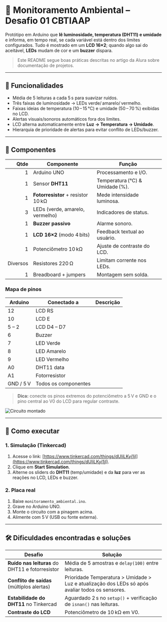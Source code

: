 # 🔧 Monitoramento Ambiental – Desafio 01 CBTIAAP

Protótipo em Arduino que **lê luminosidade, temperatura (DHT11) e umidade** e informa, em tempo real, se cada variável está dentro dos limites configurados. Tudo é mostrado em um **LCD 16×2**; quando algo sai do aceitável, **LEDs** mudam de cor e um **buzzer** dispara.

> Este README segue boas práticas descritas no artigo da Alura sobre documentação de projetos.

---

## 📌 Funcionalidades

* Média de 5 leituras a cada 5 s para suavizar ruídos.
* Três faixas de luminosidade → LEDs verde/ amarelo/ vermelho.
* Faixas ideias de temperatura (10 – 15 °C) e umidade (50 – 70 %) exibidas no LCD.
* Alertas visuais/sonoros automáticos fora dos limites.
* LCD alterna automaticamente entre **Luz → Temperatura → Umidade**.
* Hierarquia de prioridade de alertas para evitar conflito de LEDs/buzzer.

---

## 🧩 Componentes

|     Qtde | Componente                         | Função                          |
| -------: | ---------------------------------- | ------------------------------- |
|        1 | Arduino UNO                        | Processamento e I/O.            |
|        1 | Sensor **DHT11**                   | Temperatura (°C) & Umidade (%). |
|        1 | **Fotorresistor** + resistor 10 kΩ | Mede intensidade luminosa.      |
|        3 | LEDs (verde, amarelo, vermelho)    | Indicadores de status.          |
|        1 | **Buzzer passivo**                 | Alarme sonoro.                  |
|        1 | **LCD 16×2** (modo 4 bits)         | Feedback textual ao usuário.    |
|        1 | Potenciômetro 10 kΩ                | Ajuste de contraste do LCD.     |
| Diversos | Resistores 220 Ω                   | Limitam corrente nos LEDs.      |
|        1 | Breadboard + jumpers               | Montagem sem solda.             |

### Mapa de pinos

| Arduino   | Conectado a          | Descrição |
| --------- | -------------------- | --------- |
| 12        | LCD RS               |           |
| 10        | LCD E                |           |
| 5 – 2     | LCD D4 – D7          |           |
| 6         | Buzzer               |           |
| 7         | LED Verde            |           |
| 8         | LED Amarelo          |           |
| 9         | LED Vermelho         |           |
| A0        | DHT11 data           |           |
| A1        | Fotorresistor        |           |
| GND / 5 V | Todos os componentes |           |

> **Dica:** conecte os pinos extremos do potenciômetro a 5 V e GND e o pino central ao V0 do LCD para regular contraste.

![Circuito montado](docs/circuit.png)

---

## 🚀 Como executar

### 1. Simulação (Tinkercad)

1. Acesse o link: [https://www.tinkercad.com/things/dUIiLKyi1jI](https://www.tinkercad.com/things/dUIiLKyi1jI).
2. Clique em **Start Simulation**.
3. Alterne os sliders do **DHT11** (temp/umidade) e da **luz** para ver as reações no LCD, LEDs e buzzer.

### 2. Placa real

1. Baixe `monitoramento_ambiental.ino`.
2. Grave no Arduino UNO.
3. Monte o circuito com a pinagem acima.
4. Alimente com 5 V (USB ou fonte externa).

---

## 🛠️ Dificuldades encontradas e soluções

| Desafio                                         | Solução                                                                                          |
| ----------------------------------------------- | ------------------------------------------------------------------------------------------------ |
| **Ruído nas leituras** do DHT11 e fotorresistor | Média de 5 amostras e `delay(100)` entre leituras.                                               |
| **Conflito de saídas** (múltiplos alertas)      | Prioridade Temperatura > Umidade > Luz e atualização dos LEDs só após avaliar todos os sensores. |
| **Estabilidade do DHT11** no Tinkercad          | Aguardado 2 s no `setup()` + verificação de `isnan()` nas leituras.                              |
| **Contraste do LCD**                            | Potenciômetro de 10 kΩ em V0.                                                                    |


